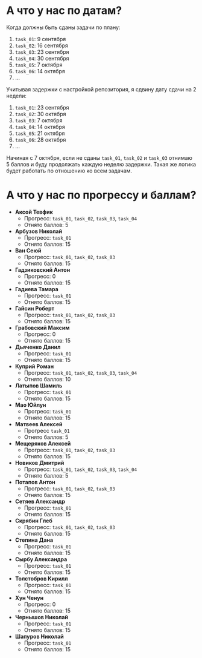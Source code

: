 # А что у нас по датам?

Когда должны быть сданы задачи по плану:
1. `task_01`: 9 сентября
1. `task_02`: 16 сентября
1. `task_03`: 23 сентября
1. `task_04`: 30 сентября
1. `task_05`: 7 октября
1. `task_06`: 14 октября
1. ...

Учитывая задержки с настройкой репозитория, я сдвину дату сдачи на 2 недели:
1. `task_01`: 23 сентября
1. `task_02`: 30 октября
1. `task_03`: 7 октября
1. `task_04`: 14 октября
1. `task_05`: 21 октября
1. `task_06`: 28 октября
1. ...

Начиная с 7 октября, если не сданы `task_01`, `task_02` и `task_03` отнимаю 5 баллов и буду продолжать каждую неделю задержки.
Такая же логика будет работать по отношению ко всем задачам.

# А что у нас по прогрессу и баллам?

- **Аксой Тевфик**
  - Прогресс: `task_01`, `task_02`, `task_03`, `task_04`
  - Отнято баллов: 5
- **Арбузов Николай**
  - Прогресс: `task_01`
  - Отнято баллов: 15
- **Ван Сеюй**
  - Прогресс: `task_01`, `task_02`, `task_03`
  - Отнято баллов: 15
- **Гадзиковский Антон**
  - Прогресс: 0
  - Отнято баллов: 15
- **Гадиева Тамара**
  - Прогресс: `task_01`
  - Отнято баллов: 15
- **Гайсин Роберт**
  - Прогресс: `task_01`, `task_02`, `task_03`
  - Отнято баллов: 15
- **Грабовский Максим**
  - Прогресс: 0
  - Отнято баллов: 15
- **Дьяченко Данил**
  - Прогресс: `task_01`
  - Отнято баллов: 15
- **Куприй Роман**
  - Прогресс: `task_01`, `task_02`, `task_03`, `task_04`
  - Отнято баллов: 10
- **Латыпов Шамиль**
  - Прогресс: `task_01`
  - Отнято баллов: 15
- **Мао Юйлун**
  - Прогресс: `task_01`
  - Отнято баллов: 15
- **Матвеев Алексей**
  - Прогресс `task_01`
  - Отнято баллов: 5
- **Мещеряков Алексей**
  - Прогресс: `task_01`, `task_02`, `task_03`
  - Отнято баллов: 15
- **Новиков Дмитрий**
  - Прогресс: `task_01`, `task_02`, `task_03`, `task_04`
  - Отнято баллов: 5
- **Потапов Антон**
  - Прогресс: `task_01`, `task_02`, `task_03`
  - Отнято баллов: 15
- **Сетяев Александр**
  - Прогресс: `task_01`
  - Отнято баллов: 15
- **Скрябин Глеб**
  - Прогресс: `task_01`, `task_02`, `task_03`
  - Отнято баллов: 15
- **Степина Дана**
  - Прогресс: `task_01`
  - Отнято баллов: 15
- **Сырбу Александра**
  - Прогресс: `task_01`
  - Отнято баллов: 15
- **Толстобров Кирилл**
  - Прогресс: `task_01`
  - Отнято баллов: 15
- **Хун Ченун**
  - Прогресс: 0
  - Отнято баллов: 15
- **Чернышов Николай**
  - Прогресс: `task_01`
  - Отнято баллов: 15
- **Шапуров Николай**
  - Прогресс: `task_01`
  - Отнято баллов: 15
